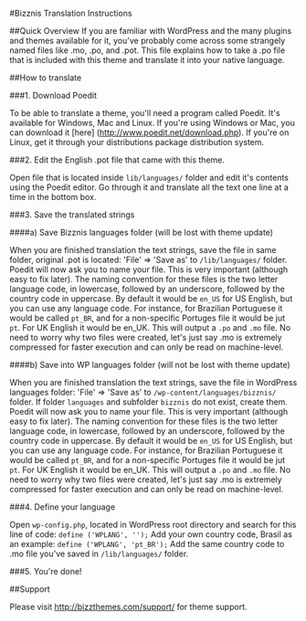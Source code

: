 #Bizznis Translation Instructions

##Quick Overview
	If you are familiar with WordPress and the many plugins and themes available for it, 
	you've probably come across some strangely named files like .mo, .po, and .pot. 
	This file explains how to take a .po file that is included with this theme and 
	translate it into your native language.

##How to translate

###1. Download Poedit

To be able to translate a theme, you'll need a program called Poedit. It's available for Windows, Mac and Linux. If you're using Windows or Mac, you can download it [here] (http://www.poedit.net/download.php). If you're on Linux, get it through your distributions package distribution system.

###2. Edit the English .pot file that came with this theme.

Open file that is located inside `lib/languages/` folder and edit it's contents using the Poedit editor. Go through it and translate all the text one line at a time in the bottom box.

###3. Save the translated strings

####a) Save Bizznis languages folder (will be lost with theme update)

When you are finished translation the text strings, save the file in same folder, original .pot is located: 'File' => 'Save as' to `/lib/languages/` folder. Poedit will now ask you to name your file. This is very important (although easy to fix later). The naming convention for these files is the two letter language code, in lowercase, followed by an underscore, followed by the country code in uppercase. By default it would be `en_US` for US English, but you can use any language code. For instance, for Brazilian Portuguese it would be called `pt_BR`, and for a non-specific Portuges file it would be jut `pt`. For UK English it would be en_UK. This will output a `.po` and `.mo` file. No need to worry why two files were created, let's just say .mo is extremely compressed for faster execution and can only be read on machine-level.

####b) Save into WP languages folder (will not be lost with theme update)

When you are finished translation the text strings, save the file in WordPress languages folder: 'File' => 'Save as' to `/wp-content/languages/bizznis/` folder. If folder `languages` and subfolder `bizznis` do not exist, create them. Poedit will now ask you to name your file. This is very important (although easy to fix later). The naming convention for these files is the two letter language code, in lowercase, followed by an underscore, followed by the country code in uppercase. By default it would be `en_US` for US English, but you can use any language code. For instance, for Brazilian Portuguese it would be called `pt_BR`, and for a non-specific Portuges file it would be jut `pt`. For UK English it would be en_UK. This will output a `.po` and `.mo` file. No need to worry why two files were created, let's just say .mo is extremely compressed for faster execution and can only be read on machine-level.

###4. Define your language

Open `wp-config.php`, located in WordPress root directory and search for this line of code: `define ('WPLANG', '');`
Add your own country code, Brasil as an example: `define ('WPLANG', 'pt_BR');`
Add the same country code to .mo file you've saved in `/lib/languages/` folder.

###5. You're done!

##Support

Please visit http://bizzthemes.com/support/ for theme support.
